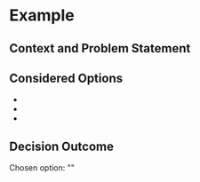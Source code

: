 <!--
  Welcome 👋 if this is your first time writing an ADR, please take the time
  to read this, otherwise jump right in.

  An Architectural Decision (AD) is a software design choice that addresses a
  functional or non-functional requirement that is architecturally significant.
  Do not take the term “architecture” too seriously or interpret it too strongly,
  instead, consider AD as Any Decision.

  The focus is capturing decisions, so it should be as easy as possible to
   a) write down the decisions and b) to version the decisions.

  ---

  - Github Markdown: https://docs.github.com/en/get-started/writing-on-github/getting-started-with-writing-and-formatting-on-github/basic-writing-and-formatting-syntax
  - Github supports Mermaid diagrams: https://mermaid.js.org
-->
# Example

## Context and Problem Statement
<!--
  Describe the context and problem statement. E.g.

  Decisions are being made and some are captured while others are not.
  Additionally, the decisions are captured in too many places. What process
  should we use and where should we capture them?
-->

## Considered Options
<!--
  List all considered options. E.g.

  * Confluence, use the DACI template
  * Google Docs, develop a template
  * Hashicorp Hermes, use the existing templates
  * Github, use the MADR template
-->

*
*
*

## Decision Outcome
<!--
  Select the option that you chose to use and include an optional description.

  E.g. 
  Chosen option: "Github" because it keeps our decisions close to the code
  while the MADR template focuses on making it easy to capture decisions
  and version them.
-->
Chosen option: ""
